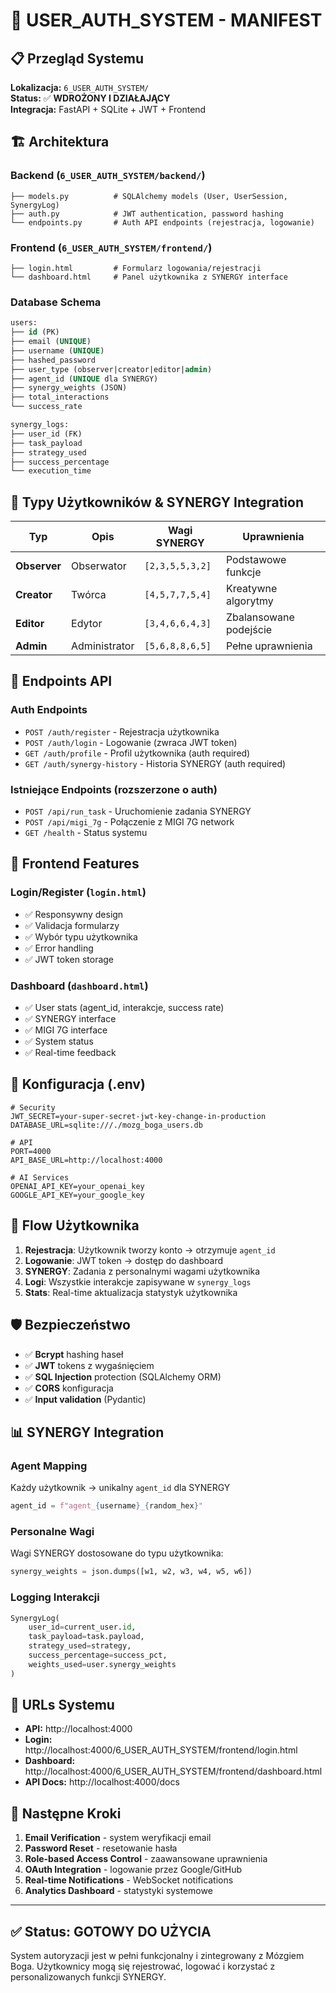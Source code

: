 # 🔐 USER_AUTH_SYSTEM - MANIFEST

## 📋 Przegląd Systemu
**Lokalizacja:** `6_USER_AUTH_SYSTEM/`  
**Status:** ✅ **WDROŻONY I DZIAŁAJĄCY**  
**Integracja:** FastAPI + SQLite + JWT + Frontend  

## 🏗️ Architektura

### Backend (`6_USER_AUTH_SYSTEM/backend/`)
```
├── models.py          # SQLAlchemy models (User, UserSession, SynergyLog)
├── auth.py            # JWT authentication, password hashing
└── endpoints.py       # Auth API endpoints (rejestracja, logowanie)
```

### Frontend (`6_USER_AUTH_SYSTEM/frontend/`)
```
├── login.html         # Formularz logowania/rejestracji
└── dashboard.html     # Panel użytkownika z SYNERGY interface
```

### Database Schema
```sql
users:
├── id (PK)
├── email (UNIQUE)
├── username (UNIQUE)
├── hashed_password
├── user_type (observer|creator|editor|admin)
├── agent_id (UNIQUE dla SYNERGY)
├── synergy_weights (JSON)
├── total_interactions
└── success_rate

synergy_logs:
├── user_id (FK)
├── task_payload
├── strategy_used
├── success_percentage
└── execution_time
```

## 🔐 Typy Użytkowników & SYNERGY Integration

| Typ | Opis | Wagi SYNERGY | Uprawnienia |
|-----|------|-------------|-------------|
| **Observer** | Obserwator | `[2,3,5,5,3,2]` | Podstawowe funkcje |
| **Creator** | Twórca | `[4,5,7,7,5,4]` | Kreatywne algorytmy |
| **Editor** | Edytor | `[3,4,6,6,4,3]` | Zbalansowane podejście |
| **Admin** | Administrator | `[5,6,8,8,6,5]` | Pełne uprawnienia |

## 🚀 Endpoints API

### Auth Endpoints
- `POST /auth/register` - Rejestracja użytkownika
- `POST /auth/login` - Logowanie (zwraca JWT token)
- `GET /auth/profile` - Profil użytkownika (auth required)
- `GET /auth/synergy-history` - Historia SYNERGY (auth required)

### Istniejące Endpoints (rozszerzone o auth)
- `POST /api/run_task` - Uruchomienie zadania SYNERGY
- `POST /api/migi_7g` - Połączenie z MIGI 7G network
- `GET /health` - Status systemu

## 🎨 Frontend Features

### Login/Register (`login.html`)
- ✅ Responsywny design
- ✅ Validacja formularzy
- ✅ Wybór typu użytkownika
- ✅ Error handling
- ✅ JWT token storage

### Dashboard (`dashboard.html`)
- ✅ User stats (agent_id, interakcje, success rate)
- ✅ SYNERGY interface
- ✅ MIGI 7G interface
- ✅ System status
- ✅ Real-time feedback

## 🔧 Konfiguracja (.env)

```env
# Security
JWT_SECRET=your-super-secret-jwt-key-change-in-production
DATABASE_URL=sqlite:///./mozg_boga_users.db

# API
PORT=4000
API_BASE_URL=http://localhost:4000

# AI Services
OPENAI_API_KEY=your_openai_key
GOOGLE_API_KEY=your_google_key
```

## 🔄 Flow Użytkownika

1. **Rejestracja**: Użytkownik tworzy konto → otrzymuje `agent_id`
2. **Logowanie**: JWT token → dostęp do dashboard
3. **SYNERGY**: Zadania z personalnymi wagami użytkownika
4. **Logi**: Wszystkie interakcje zapisywane w `synergy_logs`
5. **Stats**: Real-time aktualizacja statystyk użytkownika

## 🛡️ Bezpieczeństwo

- ✅ **Bcrypt** hashing haseł
- ✅ **JWT** tokens z wygaśnięciem
- ✅ **SQL Injection** protection (SQLAlchemy ORM)
- ✅ **CORS** konfiguracja
- ✅ **Input validation** (Pydantic)

## 📊 SYNERGY Integration

### Agent Mapping
Każdy użytkownik → unikalny `agent_id` dla SYNERGY
```python
agent_id = f"agent_{username}_{random_hex}"
```

### Personalne Wagi
Wagi SYNERGY dostosowane do typu użytkownika:
```python
synergy_weights = json.dumps([w1, w2, w3, w4, w5, w6])
```

### Logging Interakcji
```python
SynergyLog(
    user_id=current_user.id,
    task_payload=task.payload,
    strategy_used=strategy,
    success_percentage=success_pct,
    weights_used=user.synergy_weights
)
```

## 🎯 URLs Systemu

- **API:** http://localhost:4000
- **Login:** http://localhost:4000/6_USER_AUTH_SYSTEM/frontend/login.html
- **Dashboard:** http://localhost:4000/6_USER_AUTH_SYSTEM/frontend/dashboard.html
- **API Docs:** http://localhost:4000/docs

## 🔮 Następne Kroki

1. **Email Verification** - system weryfikacji email
2. **Password Reset** - resetowanie hasła
3. **Role-based Access Control** - zaawansowane uprawnienia
4. **OAuth Integration** - logowanie przez Google/GitHub
5. **Real-time Notifications** - WebSocket notifications
6. **Analytics Dashboard** - statystyki systemowe

---

## ✅ Status: GOTOWY DO UŻYCIA

System autoryzacji jest w pełni funkcjonalny i zintegrowany z Mózgiem Boga. Użytkownicy mogą się rejestrować, logować i korzystać z personalizowanych funkcji SYNERGY.